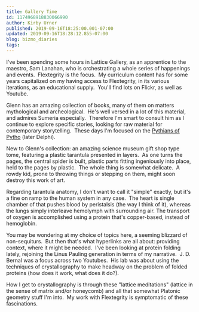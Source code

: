 ```yaml
---
title: Gallery Time
id: 1174968918830066990
author: Kirby Urner
published: 2019-09-16T18:25:00.001-07:00
updated: 2019-09-16T18:28:12.855-07:00
blog: bizmo_diaries
tags: 
---
```


I've been spending some hours in Lattice Gallery, as an apprentice to the maestro, Sam Lanahan, who is orchestrating a whole series of happenings and events.  Flextegrity is the focus.  My curriculum content has for some years capitalized on my having access to Flextegrity, in its various iterations, as an educational supply.  You'll find lots on Flickr, as well as Youtube.

Glenn has an amazing collection of books, many of them on matters mythological and archeological.  He's well versed in a lot of this material, and admires Sumeria especially.  Therefore I'm smart to consult him as I continue to explore specific stories, looking for raw material for contemporary storytelling.  These days I'm focused on the [Pythians of Pytho](https://en.wikipedia.org/wiki/Python_(mythology)) (later Delphi).

New to Glenn's collection: an amazing science museum gift shop type tome, featuring a plastic tarantula presented in layers.  As one turns the pages, the central spider is built, plastic parts fitting ingeniously into place, held to the pages by plastic.  The whole thing is somewhat delicate.  A rowdy kid, prone to throwing things or stepping on them, might soon destroy this work of art.

Regarding tarantula anatomy, I don't want to call it "simple" exactly, but it's a fine on ramp to the human system in any case.  The heart is single chamber of that pushes blood by peristalsis (the way I think of it), whereas the lungs simply interleave hemolymph with surrounding air. The transport of oxygen is accomplished using a protein that's copper-based, instead of hemoglobin.

You may be wondering at my choice of topics here, a seeming blizzard of non-sequiturs.  But then that's what hyperlinks are all about: providing context, where it might be needed.  I've been looking at protein folding lately, rejoining the Linus Pauling generation in terms of my narrative.  J. D. Bernal was a focus across two Youtubes.  His lab was about using the techniques of crystallography to make headway on the problem of folded proteins (how does it work, what does it do?).

How I get to crystallography is through these "lattice meditations" (lattice in the sense of matrix and/or honeycomb) and all that somewhat Platonic geometry stuff I'm into.  My work with Flextegrity is symptomatic of these fascinations.